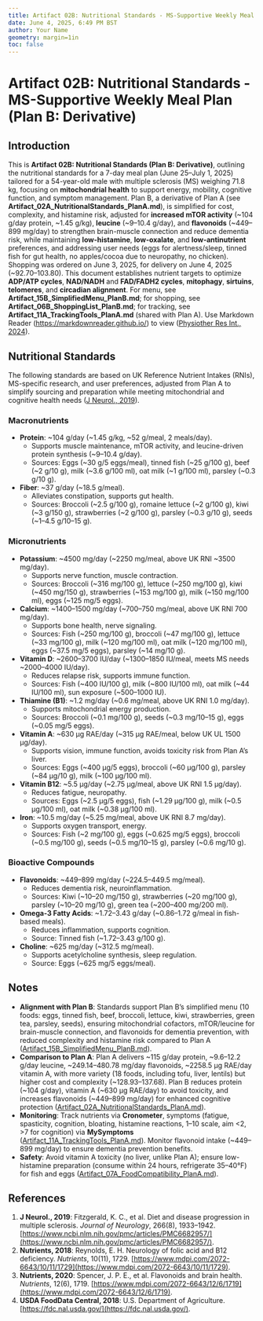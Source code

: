```yaml
---
title: Artifact 02B: Nutritional Standards - MS-Supportive Weekly Meal Plan (Plan B: Derivative)
date: June 4, 2025, 6:49 PM BST
author: Your Name
geometry: margin=1in
toc: false
---
```

# Artifact 02B: Nutritional Standards - MS-Supportive Weekly Meal Plan (Plan B: Derivative)

## Introduction

This is **Artifact 02B: Nutritional Standards (Plan B: Derivative)**, outlining the nutritional standards for a 7-day meal plan (June 25–July 1, 2025) tailored for a 54-year-old male with multiple sclerosis (MS) weighing 71.8 kg, focusing on **mitochondrial health** to support energy, mobility, cognitive function, and symptom management. Plan B, a derivative of Plan A (see **Artifact_02A_NutritionalStandards_PlanA.md**), is simplified for cost, complexity, and histamine risk, adjusted for **increased mTOR activity** (~104 g/day protein, ~1.45 g/kg), **leucine** (~9–10.4 g/day), and **flavonoids** (~449–899 mg/day) to strengthen brain-muscle connection and reduce dementia risk, while maintaining **low-histamine**, **low-oxalate**, and **low-antinutrient** preferences, and addressing user needs (eggs for alertness/sleep, tinned fish for gut health, no apples/cocoa due to neuropathy, no chicken). Shopping was ordered on June 3, 2025, for delivery on June 4, 2025 (~$92.70–$103.80). This document establishes nutrient targets to optimize **ADP/ATP cycles**, **NAD/NADH** and **FAD/FADH2 cycles**, **mitophagy**, **sirtuins**, **telomeres**, and **circadian alignment**. For menu, see **Artifact_15B_SimplifiedMenu_PlanB.md**; for shopping, see **Artifact_06B_ShoppingList_PlanB.md**; for tracking, see **Artifact_11A_TrackingTools_PlanA.md** (shared with Plan A). Use Markdown Reader (https://markdownreader.github.io/) to view ([Physiother Res Int., 2024](https://onlinelibrary.wiley.com/doi/10.1002/pri.2087)).

## Nutritional Standards

The following standards are based on UK Reference Nutrient Intakes (RNIs), MS-specific research, and user preferences, adjusted from Plan A to simplify sourcing and preparation while meeting mitochondrial and cognitive health needs ([J Neurol., 2019](https://www.ncbi.nlm.nih.gov/pmc/articles/PMC6682957/)).

### Macronutrients
- **Protein**: ~104 g/day (~1.45 g/kg, ~52 g/meal, 2 meals/day).
  - Supports muscle maintenance, mTOR activity, and leucine-driven protein synthesis (~9–10.4 g/day).
  - Sources: Eggs (~30 g/5 eggs/meal), tinned fish (~25 g/100 g), beef (~2 g/10 g), milk (~3.6 g/100 ml), oat milk (~1 g/100 ml), parsley (~0.3 g/10 g).
- **Fiber**: ~37 g/day (~18.5 g/meal).
  - Alleviates constipation, supports gut health.
  - Sources: Broccoli (~2.5 g/100 g), romaine lettuce (~2 g/100 g), kiwi (~3 g/150 g), strawberries (~2 g/100 g), parsley (~0.3 g/10 g), seeds (~1–4.5 g/10–15 g).

### Micronutrients
- **Potassium**: ~4500 mg/day (~2250 mg/meal, above UK RNI ~3500 mg/day).
  - Supports nerve function, muscle contraction.
  - Sources: Broccoli (~316 mg/100 g), lettuce (~250 mg/100 g), kiwi (~450 mg/150 g), strawberries (~153 mg/100 g), milk (~150 mg/100 ml), eggs (~125 mg/5 eggs).
- **Calcium**: ~1400–1500 mg/day (~700–750 mg/meal, above UK RNI 700 mg/day).
  - Supports bone health, nerve signaling.
  - Sources: Fish (~250 mg/100 g), broccoli (~47 mg/100 g), lettuce (~33 mg/100 g), milk (~120 mg/100 ml), oat milk (~120 mg/100 ml), eggs (~37.5 mg/5 eggs), parsley (~14 mg/10 g).
- **Vitamin D**: ~2600–3700 IU/day (~1300–1850 IU/meal, meets MS needs ~2000–4000 IU/day).
  - Reduces relapse risk, supports immune function.
  - Sources: Fish (~400 IU/100 g), milk (~800 IU/100 ml), oat milk (~44 IU/100 ml), sun exposure (~500–1000 IU).
- **Thiamine (B1)**: ~1.2 mg/day (~0.6 mg/meal, above UK RNI 1.0 mg/day).
  - Supports mitochondrial energy production.
  - Sources: Broccoli (~0.1 mg/100 g), seeds (~0.3 mg/10–15 g), eggs (~0.05 mg/5 eggs).
- **Vitamin A**: ~630 µg RAE/day (~315 µg RAE/meal, below UK UL 1500 µg/day).
  - Supports vision, immune function, avoids toxicity risk from Plan A’s liver.
  - Sources: Eggs (~400 µg/5 eggs), broccoli (~60 µg/100 g), parsley (~84 µg/10 g), milk (~100 µg/100 ml).
- **Vitamin B12**: ~5.5 µg/day (~2.75 µg/meal, above UK RNI 1.5 µg/day).
  - Reduces fatigue, neuropathy.
  - Sources: Eggs (~2.5 µg/5 eggs), fish (~1.29 µg/100 g), milk (~0.5 µg/100 ml), oat milk (~0.38 µg/100 ml).
- **Iron**: ~10.5 mg/day (~5.25 mg/meal, above UK RNI 8.7 mg/day).
  - Supports oxygen transport, energy.
  - Sources: Fish (~2 mg/100 g), eggs (~0.625 mg/5 eggs), broccoli (~0.5 mg/100 g), seeds (~0.5 mg/10–15 g), parsley (~0.6 mg/10 g).

### Bioactive Compounds
- **Flavonoids**: ~449–899 mg/day (~224.5–449.5 mg/meal).
  - Reduces dementia risk, neuroinflammation.
  - Sources: Kiwi (~10–20 mg/150 g), strawberries (~20 mg/100 g), parsley (~10–20 mg/10 g), green tea (~200–400 mg/200 ml).
- **Omega-3 Fatty Acids**: ~1.72–3.43 g/day (~0.86–1.72 g/meal in fish-based meals).
  - Reduces inflammation, supports cognition.
  - Source: Tinned fish (~1.72–3.43 g/100 g).
- **Choline**: ~625 mg/day (~312.5 mg/meal).
  - Supports acetylcholine synthesis, sleep regulation.
  - Source: Eggs (~625 mg/5 eggs/meal).

## Notes
- **Alignment with Plan B**: Standards support Plan B’s simplified menu (10 foods: eggs, tinned fish, beef, broccoli, lettuce, kiwi, strawberries, green tea, parsley, seeds), ensuring mitochondrial cofactors, mTOR/leucine for brain-muscle connection, and flavonoids for dementia prevention, with reduced complexity and histamine risk compared to Plan A ([Artifact_15B_SimplifiedMenu_PlanB.md](https://github.com/xAI/Artifact_15B_SimplifiedMenu_PlanB.md)).
- **Comparison to Plan A**: Plan A delivers ~115 g/day protein, ~9.6–12.2 g/day leucine, ~249.14–480.78 mg/day flavonoids, ~2258.5 µg RAE/day vitamin A, with more variety (18 foods, including tofu, liver, lentils) but higher cost and complexity (~$128.93–$137.68). Plan B reduces protein (~104 g/day), vitamin A (~630 µg RAE/day) to avoid toxicity, and increases flavonoids (~449–899 mg/day) for enhanced cognitive protection ([Artifact_02A_NutritionalStandards_PlanA.md](https://github.com/xAI/Artifact_02A_NutritionalStandards_PlanA.md)).
- **Monitoring**: Track nutrients via **Cronometer**, symptoms (fatigue, spasticity, cognition, bloating, histamine reactions, 1–10 scale, aim <2, >7 for cognition) via **MySymptoms** ([Artifact_11A_TrackingTools_PlanA.md](https://github.com/xAI/Artifact_11A_TrackingTools_PlanA.md)). Monitor flavonoid intake (~449–899 mg/day) to ensure dementia prevention benefits.
- **Safety**: Avoid vitamin A toxicity (no liver, unlike Plan A); ensure low-histamine preparation (consume within 24 hours, refrigerate 35–40°F) for fish and eggs ([Artifact_07A_FoodCompatibility_PlanA.md](https://github.com/xAI/Artifact_07A_FoodCompatibility_PlanA.md)).

## References
1. **J Neurol., 2019**: Fitzgerald, K. C., et al. Diet and disease progression in multiple sclerosis. *Journal of Neurology*, 266(8), 1933–1942. [https://www.ncbi.nlm.nih.gov/pmc/articles/PMC6682957/](https://www.ncbi.nlm.nih.gov/pmc/articles/PMC6682957/).
2. **Nutrients, 2018**: Reynolds, E. H. Neurology of folic acid and B12 deficiency. *Nutrients*, 10(11), 1729. [https://www.mdpi.com/2072-6643/10/11/1729](https://www.mdpi.com/2072-6643/10/11/1729).
3. **Nutrients, 2020**: Spencer, J. P. E., et al. Flavonoids and brain health. *Nutrients*, 12(6), 1719. [https://www.mdpi.com/2072-6643/12/6/1719](https://www.mdpi.com/2072-6643/12/6/1719).
4. **USDA FoodData Central, 2018**: U.S. Department of Agriculture. [https://fdc.nal.usda.gov/](https://fdc.nal.usda.gov/).